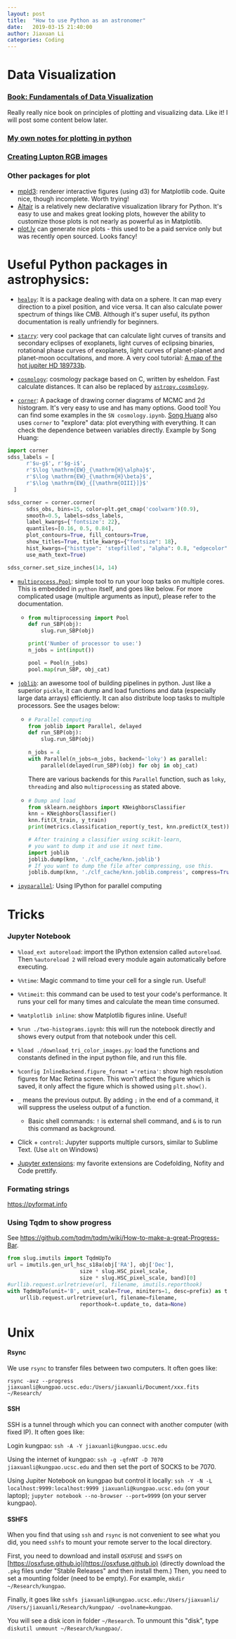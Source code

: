```yaml
---
layout: post
title:  "How to use Python as an astronomer"
date:   2019-03-15 21:40:00
author: Jiaxuan Li
categories: Coding
---
```


# Data Visualization

### [Book: Fundamentals of Data Visualization](https://serialmentor.com/dataviz/visualizing-amounts.html)

Really really nice book on principles of plotting and visualizing data. Like it! I will post some content below later.

### [My own notes for plotting in python](https://nbviewer.jupyter.org/github/astrojacobli/astro-ph/blob/master/Notes%20for%20Coding.ipynb)
### [Creating Lupton RGB images](http://docs.astropy.org/en/stable/visualization/lupton_rgb.html)

### Other packages for plot

- [mpld3](http://mpld3.github.io/notebooks/interactive_legend.html): renderer interactive figures (using d3) for Matplotlib code. Quite nice, though incomplete. Worth trying!
- [Altair](https://github.com/altair-viz/altair) is a relatively new declarative visualization library for Python. It's easy to use and makes great looking plots, however the ability to customize those plots is not nearly as powerful as in Matplotlib.
- [plot.ly](https://plot.ly/) can generate nice plots - this used to be a paid service only but was recently open sourced. Looks fancy!

# Useful Python packages in astrophysics:

- [`healpy`](https://healpy.readthedocs.io/en/latest/install.html): It is a package dealing with data on a sphere. It can map every direction to a pixel position, and vice versa. It can also calculate power spectrum of things like CMB. Although it's super useful, its python documentation is really unfriendly for beginners.

- [`starry`](https://rodluger.github.io/starry/tutorials/hd189.html): very cool package that can calculate light curves of transits and secondary eclipses of exoplanets, light curves of eclipsing binaries, rotational phase curves of exoplanets, light curves of planet-planet and planet-moon occultations, and more. A very cool tutorial: [A map of the hot jupiter HD 189733b](https://rodluger.github.io/starry/tutorials/hd189.html).

- [`cosmology`](https://github.com/esheldon/cosmology): cosmology package based on C, written by esheldon. Fast calculate distances. It can also be replaced by [`astropy.cosmology`](http://docs.astropy.org/en/stable/cosmology/index.html#module-astropy.cosmology).

- [`corner`](https://corner.readthedocs.io/en/latest/): A package of drawing corner diagrams of MCMC and 2d histogram. It's very easy to use and has many options. Good tool! You can find some examples in the `SN cosmology.ipynb`. [Song Huang](http://dr-guangtou.github.io) also uses `corner` to "explore" data: plot everything with everything. It can check the dependence between variables directly. Example by Song Huang: 

```python
import corner 
sdss_labels = [
      r'$u-g$', r'$g-i$',
      r'$\log \mathrm{EW}_{\mathrm{H}\alpha}$',
      r'$\log \mathrm{EW}_{\mathrm{H}\beta}$',
      r'$\log \mathrm{EW}_{[\mathrm{OIII}]}$'
  ]

sdss_corner = corner.corner(
      sdss_obs, bins=15, color=plt.get_cmap('coolwarm')(0.9),
      smooth=0.5, labels=sdss_labels,
      label_kwargs={'fontsize': 22},
      quantiles=[0.16, 0.5, 0.84],
      plot_contours=True, fill_contours=True,
      show_titles=True, title_kwargs={"fontsize": 18},
      hist_kwargs={"histtype": 'stepfilled', "alpha": 0.8, "edgecolor": "none"},
      use_math_text=True)

sdss_corner.set_size_inches(14, 14)
```

- [`multiprocess.Pool`](https://docs.python.org/3.7/library/multiprocessing.html): simple tool to run your loop tasks on multiple cores. This is embedded in `python` itself, and goes like below. For more complicated usage (multiple arguments as input), please refer to the documentation.

    - ```python
      from multiprocessing import Pool
      def run_SBP(obj):
          slug.run_SBP(obj)

      print('Number of processor to use:')
      n_jobs = int(input())

      pool = Pool(n_jobs)
      pool.map(run_SBP, obj_cat)
      ```

- [`joblib`](https://joblib.readthedocs.io/en/latest/parallel.html): an awesome tool of building pipelines in python. Just like a superior `pickle`, it can dump and load functions and data (especially large data arrays) efficiently. It can also distribute loop tasks to multiple processors. See the usages below:

  - ```python
    # Parallel computing
    from joblib import Parallel, delayed
    def run_SBP(obj):
        slug.run_SBP(obj)
        
    n_jobs = 4
    with Parallel(n_jobs=n_jobs, backend='loky') as parallel:
        parallel(delayed(run_SBP)(obj) for obj in obj_cat)
    ```

    There are various backends for this `Parallel` function, such as `loky`, `threading` and also `multiprocessing` as stated above. 

    

  - ```python
    # Dump and load
    from sklearn.neighbors import KNeighborsClassifier
    knn = KNeighborsClassifier()
    knn.fit(X_train, y_train)
    print(metrics.classification_report(y_test, knn.predict(X_test)))
    
    # After training a classifier using scikit-learn, 
    # you want to dump it and use it next time.
    import joblib
    joblib.dump(knn, './clf_cache/knn.joblib')
    # If you want to dump the file after compressing, use this.
    joblib.dump(knn, './clf_cache/knn.joblib.compress', compress=True)  
    ```

- [`ipyparallel`](https://ipyparallel.readthedocs.io/en/latest/index.html): Using IPython for parallel computing



# Tricks

### Jupyter Notebook

- `%load_ext autoreload`: import the IPython extension called `autoreload`. Then `%autoreload 2` will reload every module again automatically before executing.

- `%%time`: Magic command to time your cell for a single run. Useful!
- `%%timeit`: this command can be used to test your code's performance. It runs your cell for many times and calculate the mean time consumed. 
- `%matplotlib inline`: show Matplotlib figures inline. Useful!

- `%run ./two-histograms.ipynb`: this will run the notebook directly and shows every output from that notebook under this cell.
- `%load ./download_tri_color_images.py`: load the functions and constants defined in the input python file, and run this file.
- `%config InlineBackend.figure_format ='retina'`: show high resolution figures for Mac Retina screen. This won't affect the figure which is saved, it only affect the figure which is showed using `plt.show()`.
- `_` means the previous output. By adding `;` in the end of a command, it will suppress the useless output of a function.
  - Basic shell commands: `!` is external shell command, and `&` is to run this command as background.

- Click + `control`: Jupyter supports multiple cursors, similar to Sublime Text. (Use `alt` on Windows)
- [Jupyter extensions](https://github.com/ipython-contrib/jupyter_contrib_nbextensions): my favorite extensions are  Codefolding, Nofity and Code prettify.

### Formating strings

https://pyformat.info

### Using Tqdm to show progress
See https://github.com/tqdm/tqdm/wiki/How-to-make-a-great-Progress-Bar.

```python
from slug.imutils import TqdmUpTo
url = imutils.gen_url_hsc_s18a(obj['RA'], obj['Dec'], 
                       size * slug.HSC_pixel_scale, 
                       size * slug.HSC_pixel_scale, band)[0]
#urllib.request.urlretrieve(url, filename, imutils.reporthook)
with TqdmUpTo(unit='B', unit_scale=True, miniters=1, desc=prefix) as t:  # all optional kwargs
    urllib.request.urlretrieve(url, filename=filename,
                       reporthook=t.update_to, data=None)
```
# Unix

#### Rsync

We use `rsync` to transfer files between two computers. It often goes like:

`rsync -avz --progress jiaxuanli@kungpao.ucsc.edu:/Users/jiaxuanli/Document/xxx.fits ~/Research/`

#### SSH

SSH is a tunnel through which you can connect with another computer (with fixed IP). It often goes like:

Login kungpao: `ssh -A -Y jiaxuanli@kungpao.ucsc.edu`

Using the internet of kungpao: `ssh -g -qfnNT -D 7070 jiaxuanli@kungpao.ucsc.edu` and then set the port of SOCKS to be 7070.

Using Jupiter Notebook on kungpao but control it locally: `ssh -Y -N -L localhost:9999:localhost:9999 jiaxuanli@kungpao.ucsc.edu` (on your laptop); `jupyter notebook --no-browser --port=9999` (on your server kungpao).

#### SSHFS

When you find that using `ssh` and `rsync` is not convenient to see what you did, you need `sshfs` to mount your remote server to the local directory. 

First, you need to download and install `OSXFUSE` and `SSHFS` on [https://osxfuse.github.io](https://osxfuse.github.io) (directly download the `.pkg` files under "Stable Releases" and then install them.) Then, you need to set a mounting folder (need to be empty). For example, `mkdir ~/Research/kungpao`. 

Finally, it goes like `sshfs jiaxuanli@kungpao.ucsc.edu:/Users/jiaxuanli/ /Users/jiaxuanli/Research/kungpao/ -ovolname=kungpao`.

You will see a disk icon in folder `~/Research`. To unmount this "disk", type `diskutil unmount ~/Research/kungpao/`.
